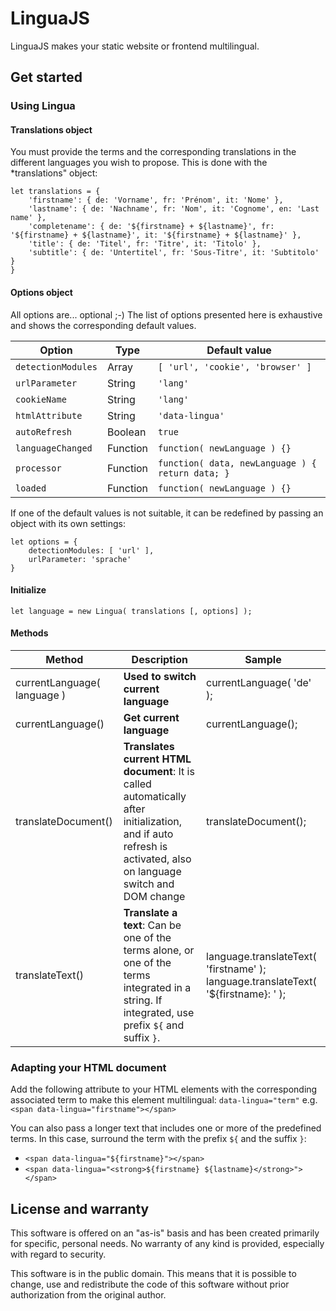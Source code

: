 # LinguaJS
LinguaJS makes your static website or frontend multilingual.

## Get started
### Using Lingua
#### Translations object
You must provide the terms and the corresponding translations in the different languages you wish to propose. This is done with the *translations" object:

    let translations = {
        'firstname': { de: 'Vorname', fr: 'Prénom', it: 'Nome' },
        'lastname': { de: 'Nachname', fr: 'Nom', it: 'Cognome', en: 'Last name' },
        'completename': { de: '${firstname} + ${lastname}', fr: '${firstname} + ${lastname}', it: '${firstname} + ${lastname}' },
        'title': { de: 'Titel', fr: 'Titre', it: 'Titolo' },
        'subtitle': { de: 'Untertitel', fr: 'Sous-Titre', it: 'Subtitolo' }
    }
    
#### Options object
All options are... optional ;-) The list of options presented here is exhaustive and shows the corresponding default values. 

| Option             | Type     | Default value                                    |
|--------------------|----------|--------------------------------------------------|
| `detectionModules` | Array    | `[ 'url', 'cookie', 'browser' ]`                 |
| `urlParameter`     | String   | `'lang'`                                         |
| `cookieName`       | String   | `'lang'`                                         |
| `htmlAttribute`    | String   | `'data-lingua'`                                  |
| `autoRefresh`      | Boolean  | `true`                                           |
| `languageChanged`  | Function | `function( newLanguage ) {}`                     |
| `processor`        | Function | `function( data, newLanguage ) { return data; }` |
| `loaded`           | Function | `function( newLanguage ) {}`                     |

If one of the default values is not suitable, it can be redefined by passing an object with its own settings:

    let options = {
        detectionModules: [ 'url' ],
        urlParameter: 'sprache'
    }

#### Initialize

    let language = new Lingua( translations [, options] );


#### Methods

| Method                      | Description                                                                                                                                                     | Sample                                                                             |
|-----------------------------|-----------------------------------------------------------------------------------------------------------------------------------------------------------------|------------------------------------------------------------------------------------|
| currentLanguage( language ) | **Used to switch current language**                                                                                                                             | currentLanguage( 'de' );                                                           |
| currentLanguage()           | **Get current language**                                                                                                                                        | currentLanguage();                                                                 |
| translateDocument()         | **Translates current HTML document**: It is called automatically after initialization, and if auto refresh is activated, also on language switch and DOM change | translateDocument();                                                               |
| translateText()             | **Translate a text**: Can be one of the terms alone, or one of the terms integrated in a string. If integrated, use prefix `${` and suffix `}`.                 | language.translateText( 'firstname' ); language.translateText( '${firstname}: ' ); |

### Adapting your HTML document
Add the following attribute to your HTML elements with the corresponding associated term to make this element multilingual:
`data-lingua="term"` e.g. `<span data-lingua="firstname"></span>`

You can also pass a longer text that includes one or more of the predefined terms. In this case, surround the term with the prefix `${` and the suffix `}`:

* `<span data-lingua="${firstname}"></span>`
* `<span data-lingua="<strong>${firstname} ${lastname}</strong>"></span>`

## License and warranty
This software is offered on an "as-is" basis and has been created primarily for specific, personal needs. No warranty of any kind is provided, especially with regard to security.

This software is in the public domain. This means that it is possible to change, use and redistribute the code of this software without prior authorization from the original author.